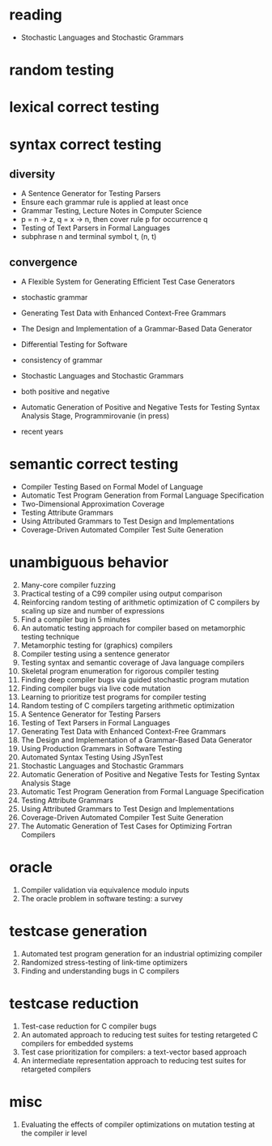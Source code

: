 # reading
* Stochastic Languages and Stochastic Grammars

# random testing

# lexical correct testing

# syntax correct testing

## diversity
* A Sentence Generator for Testing Parsers
 * Ensure each grammar rule is applied at least once
* Grammar Testing, Lecture Notes in Computer Science
 * p = n -> z, q = x -> n, then cover rule p for occurrence q
* Testing of Text Parsers in Formal Languages
 * subphrase n and terminal symbol t, (n, t)

## convergence
* A Flexible System for Generating Efficient Test Case Generators

* stochastic grammar
 * Generating Test Data with Enhanced Context-Free Grammars
 * The Design and Implementation of a Grammar-Based Data Generator
 * Differential Testing for Software

* consistency of grammar
 * Stochastic Languages and Stochastic Grammars

* both positive and negative
 * Automatic Generation of Positive and Negative Tests for Testing Syntax Analysis Stage, Programmirovanie (in press)

* recent years

# semantic correct testing

* Compiler Testing Based on Formal Model of Language
* Automatic Test Program Generation from Formal Language Specification
* Two-Dimensional Approximation Coverage
* Testing Attribute Grammars
* Using Attributed Grammars to Test Design and Implementations
* Coverage-Driven Automated Compiler Test Suite Generation

# unambiguous behavior

2. Many-core compiler fuzzing
3. Practical testing of a C99 compiler using output comparison
4. Reinforcing random testing of arithmetic optimization of C compilers by scaling up size and number of expressions
5. Find a compiler bug in 5 minutes
6. An automatic testing approach for compiler based on metamorphic testing technique
7. Metamorphic testing for (graphics) compilers
8. Compiler testing using a sentence generator
9. Testing syntax and semantic coverage of Java language compilers
10. Skeletal program enumeration for rigorous compiler testing
11. Finding deep compiler bugs via guided stochastic program mutation
12. Finding compiler bugs via live code mutation
13. Learning to prioritize test programs for compiler testing
14. Random testing of C compilers targeting arithmetic optimization
15. A Sentence Generator for Testing Parsers
16. Testing of Text Parsers in Formal Languages
17. Generating Test Data with Enhanced Context-Free Grammars
18. The Design and Implementation of a Grammar-Based Data Generator
19. Using Production Grammars in Software Testing
20. Automated Syntax Testing Using JSynTest
21. Stochastic Languages and Stochastic Grammars
22. Automatic Generation of Positive and Negative Tests for Testing Syntax Analysis Stage
23. Automatic Test Program Generation from Formal Language Specification
24. Testing Attribute Grammars
25. Using Attributed Grammars to Test Design and Implementations
26. Coverage-Driven Automated Compiler Test Suite Generation
27. The Automatic Generation of Test Cases for Optimizing Fortran Compilers

# oracle
1. Compiler validation via equivalence modulo inputs
2. The oracle problem in software testing: a survey

# testcase generation
1. Automated test program generation for an industrial optimizing compiler
2. Randomized stress-testing of link-time optimizers
1. Finding and understanding bugs in C compilers

# testcase reduction
1. Test-case reduction for C compiler bugs
2. An automated approach to reducing test suites for testing retargeted C compilers for embedded systems
3. Test case prioritization for compilers: a text-vector based approach
4. An intermediate representation approach to reducing test suites for retargeted compilers

# misc
1. Evaluating the effects of compiler optimizations on mutation testing at the compiler ir level
